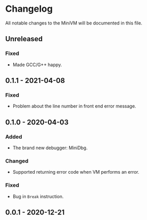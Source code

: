 # Changelog

All notable changes to the MiniVM will be documented in this file.

## Unreleased

### Fixed

* Made GCC/G++ happy.

## 0.1.1 - 2021-04-08

### Fixed

* Problem about the line number in front end error message.

## 0.1.0 - 2020-04-03

### Added

* The brand new debugger: MiniDbg.

### Changed

* Supported returning error code when VM performs an error.

### Fixed

* Bug in `Break` instruction.

## 0.0.1 - 2020-12-21
